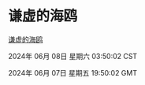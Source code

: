 # 谦虚的海鸥
[谦虚的海鸥](http://219.139.198.28:56308/qxdho/course/base/hotlink/index.php)

2024年 06月 08日 星期六 03:50:02 CST

2024年 06月 07日 星期五 19:50:02 GMT
